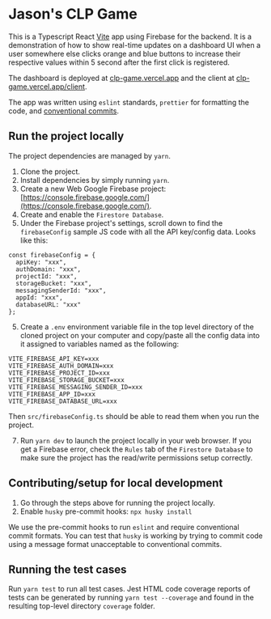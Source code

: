 # Jason's CLP Game

This is a Typescript React [Vite](https://vitejs.dev/) app using Firebase for the backend. It is a demonstration of how to show real-time updates on a dashboard UI when a user somewhere else clicks orange and blue buttons to increase their respective values within 5 second after the first click is registered.

The dashboard is deployed at [clp-game.vercel.app](https://clp-game.vercel.app) and the client at [clp-game.vercel.app/client](https://clp-game.vercel.app/client).

The app was written using `eslint` standards, `prettier` for formatting the code, and [conventional commits](https://www.conventionalcommits.org/en/v1.0.0/).

## Run the project locally

The project dependencies are managed by `yarn`.

1. Clone the project.
2. Install dependencies by simply running `yarn`.
3. Create a new Web Google Firebase project: [https://console.firebase.google.com/](https://console.firebase.google.com/).
4. Create and enable the `Firestore Database`.
5. Under the Firebase project's settings, scroll down to find the `firebaseConfig` sample JS code with all the API key/config data. Looks like this:

```
const firebaseConfig = {
  apiKey: "xxx",
  authDomain: "xxx",
  projectId: "xxx",
  storageBucket: "xxx",
  messagingSenderId: "xxx",
  appId: "xxx",
  databaseURL: "xxx"
};
```

5. Create a `.env` environment variable file in the top level directory of the cloned project on your computer and copy/paste all the config data into it assigned to variables named as the following:

```
VITE_FIREBASE_API_KEY=xxx
VITE_FIREBASE_AUTH_DOMAIN=xxx
VITE_FIREBASE_PROJECT_ID=xxx
VITE_FIREBASE_STORAGE_BUCKET=xxx
VITE_FIREBASE_MESSAGING_SENDER_ID=xxx
VITE_FIREBASE_APP_ID=xxx
VITE_FIREBASE_DATABASE_URL=xxx
```

Then `src/firebaseConfig.ts` should be able to read them when you run the project.

7. Run `yarn dev` to launch the project locally in your web browser. If you get a Firebase error, check the `Rules` tab of the `Firestore Database` to make sure the project has the read/write permissions setup correctly.

## Contributing/setup for local development

1. Go through the steps above for running the project locally.
2. Enable `husky` pre-commit hooks: `npx husky install`

We use the pre-commit hooks to run `eslint` and require conventional commit formats. You can test that `husky` is working by trying to commit code using a message format unacceptable to conventional commits.

## Running the test cases

Run `yarn test` to run all test cases. Jest HTML code coverage reports of tests can be generated by running `yarn test --coverage` and found in the resulting top-level directory `coverage` folder.
